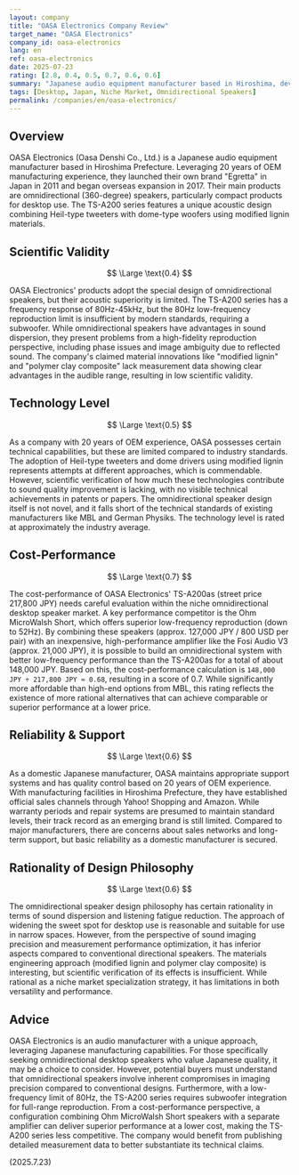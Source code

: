 ```yaml
---
layout: company
title: "OASA Electronics Company Review"
target_name: "OASA Electronics"
company_id: oasa-electronics
lang: en
ref: oasa-electronics
date: 2025-07-23
rating: [2.8, 0.4, 0.5, 0.7, 0.6, 0.6]
summary: "Japanese audio equipment manufacturer based in Hiroshima, developing omnidirectional speaker 'Egretta' series. Leveraging 20 years of OEM experience to expand its own brand, but more rational alternatives exist in terms of price-performance."
tags: [Desktop, Japan, Niche Market, Omnidirectional Speakers]
permalink: /companies/en/oasa-electronics/
---
```

## Overview

OASA Electronics (Oasa Denshi Co., Ltd.) is a Japanese audio equipment manufacturer based in Hiroshima Prefecture. Leveraging 20 years of OEM manufacturing experience, they launched their own brand "Egretta" in Japan in 2011 and began overseas expansion in 2017. Their main products are omnidirectional (360-degree) speakers, particularly compact products for desktop use. The TS-A200 series features a unique acoustic design combining Heil-type tweeters with dome-type woofers using modified lignin materials.

## Scientific Validity

$$ \Large \text{0.4} $$

OASA Electronics' products adopt the special design of omnidirectional speakers, but their acoustic superiority is limited. The TS-A200 series has a frequency response of 80Hz-45kHz, but the 80Hz low-frequency reproduction limit is insufficient by modern standards, requiring a subwoofer. While omnidirectional speakers have advantages in sound dispersion, they present problems from a high-fidelity reproduction perspective, including phase issues and image ambiguity due to reflected sound. The company's claimed material innovations like "modified lignin" and "polymer clay composite" lack measurement data showing clear advantages in the audible range, resulting in low scientific validity.

## Technology Level

$$ \Large \text{0.5} $$

As a company with 20 years of OEM experience, OASA possesses certain technical capabilities, but these are limited compared to industry standards. The adoption of Heil-type tweeters and dome drivers using modified lignin represents attempts at different approaches, which is commendable. However, scientific verification of how much these technologies contribute to sound quality improvement is lacking, with no visible technical achievements in patents or papers. The omnidirectional speaker design itself is not novel, and it falls short of the technical standards of existing manufacturers like MBL and German Physiks. The technology level is rated at approximately the industry average.

## Cost-Performance

$$ \Large \text{0.7} $$

The cost-performance of OASA Electronics' TS-A200as (street price 217,800 JPY) needs careful evaluation within the niche omnidirectional desktop speaker market. A key performance competitor is the Ohm MicroWalsh Short, which offers superior low-frequency reproduction (down to 52Hz). By combining these speakers (approx. 127,000 JPY / 800 USD per pair) with an inexpensive, high-performance amplifier like the Fosi Audio V3 (approx. 21,000 JPY), it is possible to build an omnidirectional system with better low-frequency performance than the TS-A200as for a total of about 148,000 JPY. Based on this, the cost-performance calculation is `148,000 JPY ÷ 217,800 JPY ≈ 0.68`, resulting in a score of 0.7. While significantly more affordable than high-end options from MBL, this rating reflects the existence of more rational alternatives that can achieve comparable or superior performance at a lower price.

## Reliability & Support

$$ \Large \text{0.6} $$

As a domestic Japanese manufacturer, OASA maintains appropriate support systems and has quality control based on 20 years of OEM experience. With manufacturing facilities in Hiroshima Prefecture, they have established official sales channels through Yahoo! Shopping and Amazon. While warranty periods and repair systems are presumed to maintain standard levels, their track record as an emerging brand is still limited. Compared to major manufacturers, there are concerns about sales networks and long-term support, but basic reliability as a domestic manufacturer is secured.

## Rationality of Design Philosophy

$$ \Large \text{0.6} $$

The omnidirectional speaker design philosophy has certain rationality in terms of sound dispersion and listening fatigue reduction. The approach of widening the sweet spot for desktop use is reasonable and suitable for use in narrow spaces. However, from the perspective of sound imaging precision and measurement performance optimization, it has inferior aspects compared to conventional directional speakers. The materials engineering approach (modified lignin and polymer clay composite) is interesting, but scientific verification of its effects is insufficient. While rational as a niche market specialization strategy, it has limitations in both versatility and performance.

## Advice

OASA Electronics is an audio manufacturer with a unique approach, leveraging Japanese manufacturing capabilities. For those specifically seeking omnidirectional desktop speakers who value Japanese quality, it may be a choice to consider. However, potential buyers must understand that omnidirectional speakers involve inherent compromises in imaging precision compared to conventional designs. Furthermore, with a low-frequency limit of 80Hz, the TS-A200 series requires subwoofer integration for full-range reproduction. From a cost-performance perspective, a configuration combining Ohm MicroWalsh Short speakers with a separate amplifier can deliver superior performance at a lower cost, making the TS-A200 series less competitive. The company would benefit from publishing detailed measurement data to better substantiate its technical claims.

(2025.7.23)
